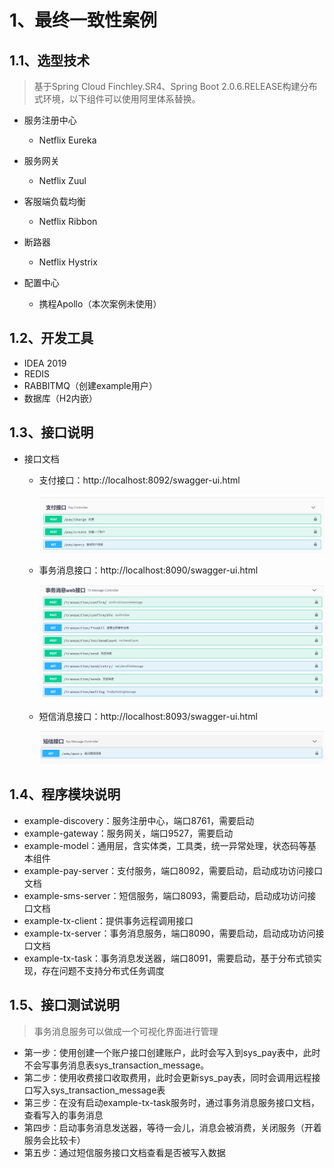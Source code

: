 
# 1、最终一致性案例

## 1.1、选型技术

> 基于Spring Cloud Finchley.SR4、Spring Boot 2.0.6.RELEASE构建分布式环境，以下组件可以使用阿里体系替换。

- 服务注册中心
  - Netflix Eureka
- 服务网关
  - Netflix Zuul
- 客服端负载均衡
  - Netflix Ribbon
- 断路器
  - Netflix Hystrix

- 配置中心
  - 携程Apollo（本次案例未使用）

## 1.2、开发工具

- IDEA 2019
- REDIS
- RABBITMQ（创建example用户）
- 数据库（H2内嵌）

## 1.3、接口说明

- 接口文档

  - 支付接口：http://localhost:8092/swagger-ui.html

    ![image-20200417104717686](README/image-20200417104717686.png)

  - 事务消息接口：http://localhost:8090/swagger-ui.html

    ![image-20200417114356515](README/image-20200417114356515.png)

  - 短信消息接口：http://localhost:8093/swagger-ui.html

    ![image-20200417113137134](README/image-20200417113137134.png)

## 1.4、程序模块说明

- example-discovery：服务注册中心，端口8761，需要启动
- example-gateway：服务网关，端口9527，需要启动
- example-model：通用层，含实体类，工具类，统一异常处理，状态码等基本组件
- example-pay-server：支付服务，端口8092，需要启动，启动成功访问接口文档
- example-sms-server：短信服务，端口8093，需要启动，启动成功访问接口文档
- example-tx-client：提供事务远程调用接口
- example-tx-server：事务消息服务，端口8090，需要启动，启动成功访问接口文档
- example-tx-task：事务消息发送器，端口8091，需要启动，基于分布式锁实现，存在问题不支持分布式任务调度

## 1.5、接口测试说明

> 事务消息服务可以做成一个可视化界面进行管理

- 第一步：使用创建一个账户接口创建账户，此时会写入到sys_pay表中，此时不会写事务消息表sys_transaction_message。
- 第二步：使用收费接口收取费用，此时会更新sys_pay表，同时会调用远程接口写入sys_transaction_message表
- 第三步：在没有启动example-tx-task服务时，通过事务消息服务接口文档，查看写入的事务消息
- 第四步：启动事务消息发送器，等待一会儿，消息会被消费，关闭服务（开着服务会比较卡）
- 第五步：通过短信服务接口文档查看是否被写入数据

